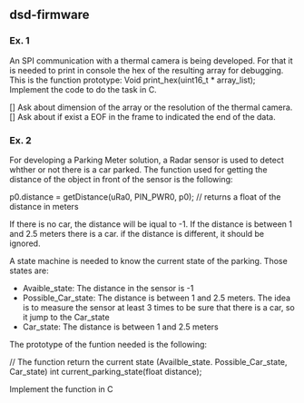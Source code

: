 ## dsd-firmware


### Ex. 1

An SPI communication with a thermal camera is being developed. For that it is needed to print in console the hex of the resulting array for debugging. This is the function prototype: Void print_hex(uint16_t * array_list); Implement the code to do the task in C.

[] Ask about dimension of the array or the resolution of the thermal camera.
[] Ask about if exist a EOF in the frame to indicated the end of the data.

### Ex. 2

For developing a Parking Meter solution, a Radar sensor is used to detect whther or not there is a car parked.
The function used for getting the distance of the object in front of the sensor is the following:

p0.distance = getDistance(uRa0, PIN_PWR0, p0); // returns a float of the distance in meters

If there is no car, the distance will be iqual to -1. If the distance is between 1 and 2.5 meters there is a car.
if the distance is different, it should be ignored.

A state machine is needed to know the current state of the parking. Those states are:

* Avaible_state: The distance in the sensor is -1
* Possible_Car_state: The distance is between 1 and 2.5 meters. The idea is to measure the sensor at least 3 times
to be sure that there is a car, so it jump to the Car_state
* Car_state: The distance is between 1 and 2.5 meters

The prototype of the funtion needed is the following:

// The function return the current state (Availble_state. Possible_Car_state, Car_state)
int current_parking_state(float distance);

Implement the function in C




